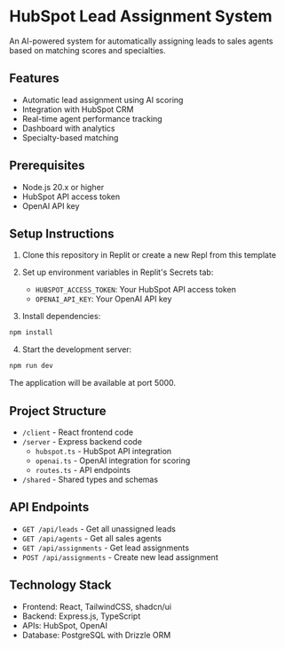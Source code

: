 
# HubSpot Lead Assignment System

An AI-powered system for automatically assigning leads to sales agents based on matching scores and specialties.

## Features

- Automatic lead assignment using AI scoring
- Integration with HubSpot CRM
- Real-time agent performance tracking
- Dashboard with analytics
- Specialty-based matching

## Prerequisites

- Node.js 20.x or higher
- HubSpot API access token
- OpenAI API key

## Setup Instructions

1. Clone this repository in Replit or create a new Repl from this template

2. Set up environment variables in Replit's Secrets tab:
   - `HUBSPOT_ACCESS_TOKEN`: Your HubSpot API access token
   - `OPENAI_API_KEY`: Your OpenAI API key

3. Install dependencies:
```bash
npm install
```

4. Start the development server:
```bash
npm run dev
```

The application will be available at port 5000.

## Project Structure

- `/client` - React frontend code
- `/server` - Express backend code
  - `hubspot.ts` - HubSpot API integration
  - `openai.ts` - OpenAI integration for scoring
  - `routes.ts` - API endpoints
- `/shared` - Shared types and schemas

## API Endpoints

- `GET /api/leads` - Get all unassigned leads
- `GET /api/agents` - Get all sales agents
- `GET /api/assignments` - Get lead assignments
- `POST /api/assignments` - Create new lead assignment

## Technology Stack

- Frontend: React, TailwindCSS, shadcn/ui
- Backend: Express.js, TypeScript
- APIs: HubSpot, OpenAI
- Database: PostgreSQL with Drizzle ORM
